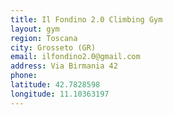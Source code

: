 ```yaml
---
title: Il Fondino 2.0 Climbing Gym
layout: gym
region: Toscana
city: Grosseto (GR)
email: ilfondino2.0@gmail.com
address: Via Birmania 42
phone: 
latitude: 42.7828598
longitude: 11.10363197
---
```


